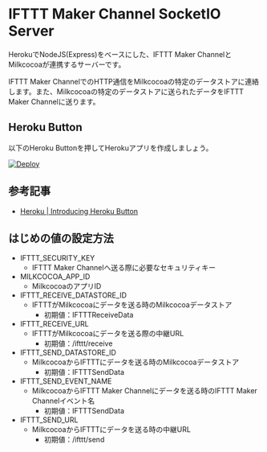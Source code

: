 # IFTTT Maker Channel SocketIO Server

HerokuでNodeJS(Express)をベースにした、IFTTT Maker ChannelとMilkcocoaが連携するサーバーです。

IFTTT Maker ChannelでのHTTP通信をMilkcocoaの特定のデータストアに連絡します。また、Milkcocoaの特定のデータストアに送られたデータをIFTTT Maker Channelに送ります。

## Heroku Button

以下のHeroku Buttonを押してHerokuアプリを作成しましょう。

[![Deploy](https://www.herokucdn.com/deploy/button.png)](https://heroku.com/deploy?template=https://github.com/1ft-seabass/heroku-ifttt-maker-channel-milkcocoa)

## 参考記事

* [Heroku | Introducing Heroku Button](https://blog.heroku.com/archives/2014/8/7/heroku-button)

## はじめの値の設定方法

* IFTTT_SECURITY_KEY
    * IFTTT Maker Channelへ送る際に必要なセキュリティキー
* MILKCOCOA_APP_ID
    * MilkcocoaのアプリID
* IFTTT_RECEIVE_DATASTORE_ID
    * IFTTTがMilkcocoaにデータを送る時のMilkcocoaデータストア
        * 初期値：IFTTTReceiveData
* IFTTT_RECEIVE_URL
    * IFTTTがMilkcocoaにデータを送る際の中継URL
        * 初期値：/ifttt/receive
* IFTTT_SEND_DATASTORE_ID
    * MilkcocoaからIFTTTにデータを送る時のMilkcocoaデータストア
        * 初期値：IFTTTSendData
* IFTTT_SEND_EVENT_NAME
    * MilkcocoaからIFTTT Maker Channelにデータを送る時のIFTTT Maker Channelイベント名
        * 初期値：IFTTTSendData
* IFTTT_SEND_URL
    * MilkcocoaからIFTTTにデータを送る時の中継URL
        * 初期値：/ifttt/send